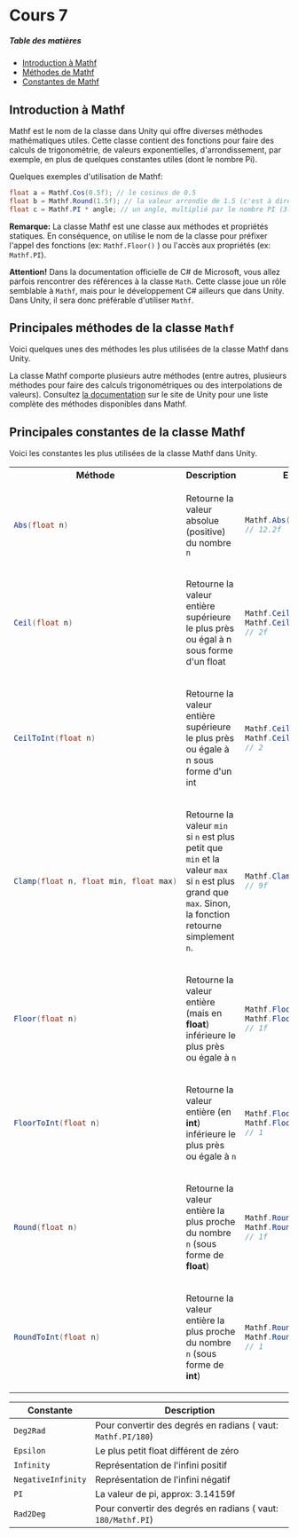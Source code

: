 # Cours 7

##### Table des matières 
- [Introduction à Mathf](#mathf)
- [Méthodes de Mathf](#methods)
- [Constantes de Mathf](#constants)

<a name="mathf"></a>

## Introduction à Mathf
Mathf est le nom de la classe dans Unity qui offre diverses méthodes mathématiques utiles. Cette classe contient des fonctions pour faire des calculs de trigonométrie, de valeurs exponentielles, d'arrondissement, par exemple, en plus de quelques constantes utiles (dont le nombre Pi).

Quelques exemples d'utilisation de Mathf:

```csharp
float a = Mathf.Cos(0.5f); // le cosinus de 0.5
float b = Mathf.Round(1.5f); // la valeur arrondie de 1.5 (c'est à dire 2)
float c = Mathf.PI * angle; // un angle, multiplié par le nombre PI (3.1416...)
```


**Remarque:**
La classe Mathf est une classe aux méthodes et propriétés statiques. En conséquence, on utilise le nom de la classe pour préfixer l'appel des fonctions (ex: `Mathf.Floor()` ) ou l'accès aux propriétés (ex: `Mathf.PI`).

**Attention!**
Dans la documentation officielle de C# de Microsoft, vous allez parfois rencontrer des références à la classe `Math`. Cette classe joue un rôle semblable à `Mathf`, mais pour le développement C# ailleurs que dans Unity. Dans Unity, il sera donc préférable d'utiliser `Mathf`.

<a name="methods"></a>

## Principales méthodes de la classe `Mathf`

Voici quelques unes des méthodes les plus utilisées de la classe Mathf dans Unity.

<table>
<tr>
<th>Méthode</th><th>Description</th><th>Exemples</th>

<tr>
<td>

```csharp
Abs(float n)
```
</td><td>

Retourne la valeur absolue (positive) du nombre `n`
</td><td>

```csharp
Mathf.Abs(-12.2f)
// 12.2f
```
</td>
<tr>
<td>

```csharp
Ceil(float n)
```
</td><td>

Retourne la valeur entière supérieure le plus près ou égal à n sous forme d'un float
</td><td>

```csharp
Mathf.Ceil(1.1f)
Mathf.Ceil(1.9f)
// 2f
```
</td>
<tr>
<td>

```csharp
CeilToInt(float n)
```
</td><td>

Retourne la valeur entière supérieure le plus près ou égale à n sous forme d'un int
</td><td>

```csharp
Mathf.CeilToInt(1.1f)
Mathf.CeilToInt(1.9f)
// 2
```
</td>
<tr>
<td>

```csharp
Clamp(float n, float min, float max)
```
</td><td>

Retourne la valeur `min` si `n` est plus petit que `min` et la valeur `max` si `n` est plus grand que `max`. Sinon, la fonction retourne simplement `n`.
</td><td>

```csharp
Mathf.Clamp(10.1f, 2f, 9f)
// 9f
```
</td>
<tr>
<td>

```csharp
Floor(float n)
```
</td><td>

Retourne la valeur entière (mais en **float**) inférieure le plus près ou égale à `n`
</td><td>

```csharp
Mathf.Floor(1.1f)
Mathf.Floor(1.9f)
// 1f
```
</td>
<tr>
<td>

```csharp
FloorToInt(float n)
```
</td><td>

Retourne la valeur entière (en **int**) inférieure le plus près ou égale à `n`
</td><td>

```csharp
Mathf.FloorToInt(1.1f)
Mathf.FloorToInt(1.9f)
// 1
```
</td>
<tr>
<td>

```csharp
Round(float n)
```
</td><td>

Retourne la valeur entière la plus proche du nombre `n` (sous forme de **float**)
</td><td>

```csharp
Mathf.Round(1.4f)
Mathf.Round(0.7f)
// 1f
```
</td>
<tr>
<td>

```csharp
RoundToInt(float n)
```
</td><td>

Retourne la valeur entière la plus proche du nombre `n` (sous forme de **int**)
</td><td>

```csharp
Mathf.RoundToInt(1.4f)
Mathf.RoundToInt(0.7f)
// 1
```
</td>

La classe Mathf comporte plusieurs autre méthodes (entre autres, plusieurs méthodes pour faire des calculs trigonométriques ou des interpolations de valeurs). Consultez [la documentation](https://docs.unity3d.com/ScriptReference/Mathf.html) sur le site de Unity pour une liste complète des méthodes disponibles dans Mathf.

<a name="constants"></a>

## Principales constantes de la classe Mathf

Voici les constantes les plus utilisées de la classe Mathf dans Unity.

| Constante | Description |
| ---       | ---         |
| `Deg2Rad` | Pour convertir des degrés en radians ( vaut: `Mathf.PI/180`)
| `Epsilon` | Le plus petit float différent de zéro
| `Infinity` | Représentation de l'infini positif
| `NegativeInfinity` | Représentation de l'infini négatif
| `PI` | La valeur de pi, approx: 3.14159f
| `Rad2Deg` | Pour convertir des degrés en radians ( vaut: `180/Mathf.PI`)